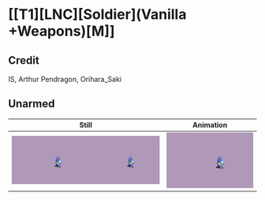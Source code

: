# [\[T1\]\[LNC\]\[Soldier\]\(Vanilla +Weapons\)\[M\]]

## Credit

IS, Arthur Pendragon, Orihara_Saki
	
## Unarmed

| Still | Animation |
| :---: | :-------: |
| ![Unarmed still](./Unarmed_000.png) | ![Unarmed animation](./Unarmed.gif) |
